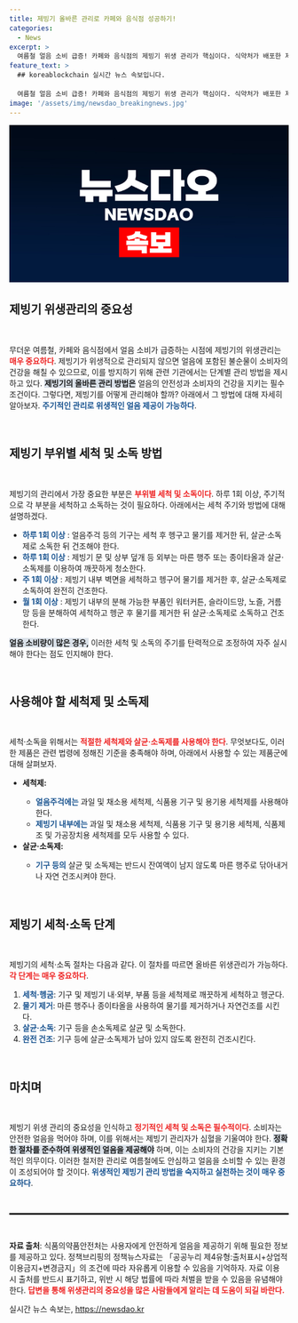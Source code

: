 ```yaml
---
title: 제빙기 올바른 관리로 카페와 음식점 성공하기!
categories:
  - News
excerpt: >
  여름철 얼음 소비 급증! 카페와 음식점의 제빙기 위생 관리가 핵심이다. 식약처가 배포한 제빙기 위생관리 안내서로 안전하게 얼음을 즐기는 법, 궁금하지 않으신가요? 클릭해서 올바른 관리 방법을 알아보세요!
feature_text: >
  ## koreablockchain 실시간 뉴스 속보입니다.

  여름철 얼음 소비 급증! 카페와 음식점의 제빙기 위생 관리가 핵심이다. 식약처가 배포한 제빙기 위생관리 안내서로 안전하게 얼음을 즐기는 법, 궁금하지 않으신가요? 클릭해서 올바른 관리 방법을 알아보세요!
image: '/assets/img/newsdao_breakingnews.jpg'
---
```


<p><img src="/assets/img/newsdao_breakingnews.jpg" alt="koreablockchain 속보" /></p>

<h2 data-ke-size="size26">제빙기 위생관리의 중요성</h2>

<p data-ke-size="size16">&nbsp;</p>

<p>무더운 여름철, 카페와 음식점에서 얼음 소비가 급증하는 시점에 제빙기의 위생관리는 <b><span style="color: #ee2323;">매우 중요하다</span></b>. 제빙기가 위생적으로 관리되지 않으면 얼음에 포함된 불순물이 소비자의 건강을 해칠 수 있으므로, 이를 방지하기 위해 관련 기관에서는 단계별 관리 방법을 제시하고 있다. <b><span style="background-color: #21538527;">제빙기의 올바른 관리 방법은</span></b> 얼음의 안전성과 소비자의 건강을 지키는 필수 조건이다. 그렇다면, 제빙기를 어떻게 관리해야 할까? 아래에서 그 방법에 대해 자세히 알아보자. <b><span style="color: #1a5490;">주기적인 관리로 위생적인 얼음 제공이 가능하다</span></b>.</p>

<p data-ke-size="size16">&nbsp;</p>

<h2 data-ke-size="size26">제빙기 부위별 세척 및 소독 방법</h2>

<p data-ke-size="size16">&nbsp;</p>

<p>제빙기의 관리에서 가장 중요한 부분은 <b><span style="color: #ee2323;">부위별 세척 및 소독이다</span></b>. 하루 1회 이상, 주기적으로 각 부분을 세척하고 소독하는 것이 필요하다. 아래에서는 세척 주기와 방법에 대해 설명하겠다.</p>

<ul>
<li><b><span style="color: #1a5490;">하루 1회 이상</span></b> : 얼음주걱 등의 기구는 세척 후 헹구고 물기를 제거한 뒤, 살균·소독제로 소독한 뒤 건조해야 한다.</li>
<li><b><span style="color: #1a5490;">하루 1회 이상</span></b> : 제빙기 문 및 상부 덮개 등 외부는 마른 행주 또는 종이타올과 살균·소독제를 이용하여 깨끗하게 청소한다.</li>
<li><b><span style="color: #1a5490;">주 1회 이상</span></b> : 제빙기 내부 벽면을 세척하고 헹구어 물기를 제거한 후, 살균·소독제로 소독하여 완전히 건조한다.</li>
<li><b><span style="color: #1a5490;">월 1회 이상</span></b> : 제빙기 내부의 분해 가능한 부품인 워터커튼, 슬라이드망, 노즐, 거름망 등을 분해하여 세척하고 헹군 후 물기를 제거한 뒤 살균·소독제로 소독하고 건조한다.</li>
</ul>

<p><b><span style="background-color: #21538527;">얼음 소비량이 많은 경우,</span></b> 이러한 세척 및 소독의 주기를 탄력적으로 조정하여 자주 실시해야 한다는 점도 인지해야 한다. </p>

<p data-ke-size="size16">&nbsp;</p>

<h2 data-ke-size="size26">사용해야 할 세척제 및 소독제</h2>

<p data-ke-size="size16">&nbsp;</p>

<p>세척·소독을 위해서는 <b><span style="color: #ee2323;">적절한 세척제와 살균·소독제를 사용해야 한다</span></b>. 무엇보다도, 이러한 제품은 관련 법령에 정해진 기준을 충족해야 하며, 아래에서 사용할 수 있는 제품군에 대해 살펴보자.</p>

<ul>
<li><b>세척제:</b></li>
<ul>
<li><b><span style="color: #1a5490;">얼음주걱에는</span></b> 과일 및 채소용 세척제, 식품용 기구 및 용기용 세척제를 사용해야 한다.</li>
<li><b><span style="color: #1a5490;">제빙기 내부에는</span></b> 과일 및 채소용 세척제, 식품용 기구 및 용기용 세척제, 식품제조 및 가공장치용 세척제를 모두 사용할 수 있다.</li>
</ul>
<li><b>살균·소독제:</b></li>
<ul>
<li><b><span style="color: #1a5490;">기구 등의</span></b> 살균 및 소독제는 반드시 잔여액이 남지 않도록 마른 행주로 닦아내거나 자연 건조시켜야 한다.</li>
</ul>
</ul>

<p data-ke-size="size16">&nbsp;</p>

<h2 data-ke-size="size26">제빙기 세척·소독 단계</h2>

<p data-ke-size="size16">&nbsp;</p>

<p>제빙기의 세척·소독 절차는 다음과 같다. 이 절차를 따르면 올바른 위생관리가 가능하다. <b><span style="color: #ee2323;">각 단계는 매우 중요하다</span></b>.</p>

<ol>
<li><b><span style="color: #1a5490;">세척·헹굼</span></b>: 기구 및 제빙기 내·외부, 부품 등을 세척제로 깨끗하게 세척하고 헹군다.</li>
<li><b><span style="color: #1a5490;">물기 제거</span></b>: 마른 행주나 종이타올을 사용하여 물기를 제거하거나 자연건조를 시킨다.</li>
<li><b><span style="color: #1a5490;">살균·소독</span></b>: 기구 등을 손소독제로 살균 및 소독한다.</li>
<li><b><span style="color: #1a5490;">완전 건조</span></b>: 기구 등에 살균·소독제가 남아 있지 않도록 완전히 건조시킨다.</li>
</ol>

<p data-ke-size="size16">&nbsp;</p>

<h2 data-ke-size="size26">마치며</h2>

<p data-ke-size="size16">&nbsp;</p>

<p>제빙기 위생 관리의 중요성을 인식하고 <b><span style="color: #ee2323;">정기적인 세척 및 소독은 필수적이다</span></b>. 소비자는 안전한 얼음을 먹어야 하며, 이를 위해서는 제빙기 관리자가 심혈을 기울여야 한다. <b><span style="background-color: #21538527;">정확한 절차를 준수하여 위생적인 얼음을 제공해야</span></b> 하며, 이는 소비자의 건강을 지키는 기본적인 의무이다. 이러한 철저한 관리로 여름철에도 안심하고 얼음을 소비할 수 있는 환경이 조성되어야 할 것이다. <b><span style="color: #1a5490;">위생적인 제빙기 관리 방법을 숙지하고 실천하는 것이 매우 중요하다</span></b>.</p>

<p data-ke-size="size16">&nbsp;</p>

<hr style="border:1px solid black;">

<p data-ke-size="size16">&nbsp;</p> 

<p><b>자료 출처</b>: 식품의약품안전처는 사용자에게 안전하게 얼음을 제공하기 위해 필요한 정보를 제공하고 있다. 정책브리핑의 정책뉴스자료는 「공공누리 제4유형:출처표시+상업적 이용금지+변경금지」의 조건에 따라 자유롭게 이용할 수 있음을 기억하자. 자료 이용 시 출처를 반드시 표기하고, 위반 시 해당 법률에 따라 처벌을 받을 수 있음을 유념해야 한다. <b><span style="color: #ee2323;">답변을 통해 위생관리의 중요성을 많은 사람들에게 알리는 데 도움이 되길 바란다.</span></b></p>

<p data-ke-size="size16"></p>
실시간 뉴스 속보는, <a href="https://newsdao.kr" rel="dofollow">https://newsdao.kr</a>


